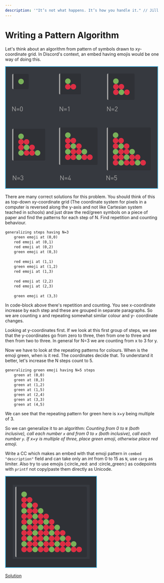 ```yaml
---
description: '"It’s not what happens. It’s how you handle it." // Jill Telford'
---
```


# Writing a Pattern Algorithm

Let's think about an algorithm from pattern of symbols drawn to xy-coordinate grid. In Discord's context, an embed having emojis would be one way of doing this. 

![The output of the algorithm for N=0 to N=5.](../.gitbook/assets/patternofemojis.png)

There are many correct solutions for this problem. You should think of this as top-down xy-coordinate grid \(The coordinate system for pixels in a computer is reversed along the y-axis and not like Cartesian system teached in schools\) and just draw the red/green symbols on a piece of paper and find the patterns for each step of N. Find repetition and counting behaviour.

```text
generalizing steps having N=3
    green emoji at (0,0)
    red emoji at (0,1)
    red emoji at (0,2)
    green emoji at (0,3)
    
    red emoji at (1,1)
    green emoji at (1,2)
    red emoji at (1,3)
    
    red emoji at (2,2)
    red emoji at (2,3)
    
    green emoji at (3,3)
```

In code-block above there's repetition and counting. You see x-coordinate increase by each step and these  are grouped in separate paragraphs. So we are counting x and repeating somewhat similar colour and y- coordinate changes.

Looking at y-coordinates first. If we look at this first group of steps, we see that the y-coordinates go from zero to three, then from one to three and then from two to three. In general for N=3 we are counting from x to 3 for y.

Now we have to look at the repeating patterns for colours. When is the emoji green, when is it red. The coordinates decide that. To understand it better, let's increase the N steps count to 5.

```text
generalizing green emoji having N=5 steps
    green at (0,0)
    green at (0,3)
    green at (1,2)
    green at (1,5)
    green at (2,4)
    green at (3,3)
    green at (4,5)
```

We can see that the repeating pattern for green here is x+y being multiple  of 3. 

So we can generalize it to an algorithm: _Counting from 0 to `N` \(both inclusive\), call each number `x` and from 0 to `x` \(both inclusive\), call each number `y`. If x+y is multiple of three, place green emoji, otherwise place red emoji._

Write a CC which makes an embed with that emoji pattern in `cembed` `"description"` field and can take only an _int_ from 0 to 15 as `N`, use `carg` as limiter. Also try to use emojis \(:circle\_red: and :circle\_green:\) as codepoints with `printf` not copy/paste them directly as Unicode.

![If N=10 this should be returned.](../.gitbook/assets/patternofemojis_n10.png)

[Solution](https://pastebin.com/0VDf2uhT)

